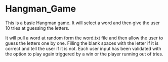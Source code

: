 # Hangman_Game
This is a basic Hangman game. It will select a word and then give the user 10 tries at guessing the letters.

It will pull a word at random form the word.txt file and then allow the user to guess the letters
one by one. Filling the blank spaces with the letter if it is correct and tell the user if it is not.
Each user input has been validated with the option to play again triggered by a win or the player running
out of tries.
